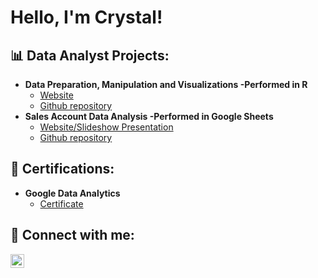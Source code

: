 <h1>Hello, I'm Crystal! <br/>

<h2>📊 Data Analyst Projects:</h2>

- <b>Data Preparation, Manipulation and Visualizations -Performed in R</b>
  - [Website](https://cnormx.github.io/R_Capstone_Project/)
  - [Github repository](https://github.com/CNormx/R_Capstone_Project)
- <b>Sales Account Data Analysis -Performed in Google Sheets</b>
  - [Website/Slideshow Presentation](https://cnormx.github.io/Sales-Account-DA/) 
  - [Github repository](https://github.com/CNormx/Sales-Account-DA)
  
<h2>📜 Certifications:</h2>

- <b>Google Data Analytics</b>
  - [Certificate](https://coursera.org/share/4b0c1252feb05d46d720d0b880928b79)

  

<h2> 🤳 Connect with me:</h2>

[<img align="left" alt="JoshMadakor | LinkedIn" width="22px" src="https://cdn.jsdelivr.net/npm/simple-icons@v3/icons/linkedin.svg" />][linkedin]

[linkedin]: https://www.linkedin.com/in/crystaln88/
[email]: cnorm88@gmail.com  

<!--
**joshmadakor1/joshmadakor1** is a ✨ _special_ ✨ repository because its `README.md` (this file) appears on your GitHub profile.

Here are some ideas to get you started:

- 🔭 I’m currently working on ...
- 🌱 I’m currently learning ...
- 👯 I’m looking to collaborate on ...
- 🤔 I’m looking for help with ...
- 💬 Ask me about ...
- 📫 How to reach me: ...
- 😄 Pronouns: ...
- ⚡ Fun fact: ...
-->
